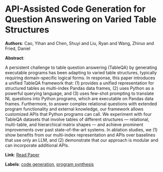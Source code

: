 # API-Assisted Code Generation for Question Answering on Varied Table Structures

**Authors**: Cao, Yihan and Chen, Shuyi and Liu, Ryan and Wang, Zhiruo and Fried, Daniel

**Abstract**:

A persistent challenge to table question answering (TableQA) by generating executable programs has been adapting to varied table structures, typically requiring domain-specific logical forms. In response, this paper introduces a unified TableQA framework that: (1) provides a unified representation for structured tables as multi-index Pandas data frames, (2) uses Python as a powerful querying language, and (3) uses few-shot prompting to translate NL questions into Python programs, which are executable on Pandas data frames. Furthermore, to answer complex relational questions with extended program functionality and external knowledge, our framework allows customized APIs that Python programs can call. We experiment with four TableQA datasets that involve tables of different structures — relational, multi-table, and hierarchical matrix shapes — and achieve prominent improvements over past state-of-the-art systems. In ablation studies, we (1) show benefits from our multi-index representation and APIs over baselines that use only an LLM, and (2) demonstrate that our approach is modular and can incorporate additional APIs.

**Link**: [Read Paper](https://doi.org/10.18653/v1/2023.emnlp-main.897)

**Labels**: [code generation](../../labels/code_generation.md), [program synthesis](../../labels/program_synthesis.md)
